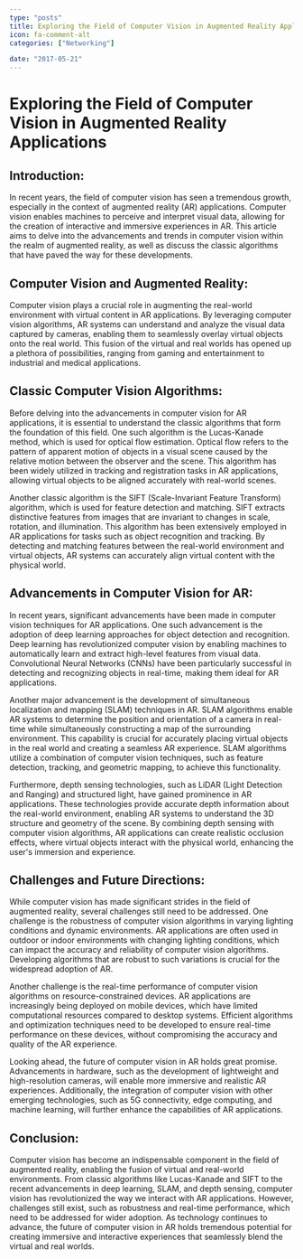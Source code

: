 ```yaml
---
type: "posts"
title: Exploring the Field of Computer Vision in Augmented Reality Applications
icon: fa-comment-alt
categories: ["Networking"]

date: "2017-05-21"
---
```




# Exploring the Field of Computer Vision in Augmented Reality Applications

## Introduction:
In recent years, the field of computer vision has seen a tremendous growth, especially in the context of augmented reality (AR) applications. Computer vision enables machines to perceive and interpret visual data, allowing for the creation of interactive and immersive experiences in AR. This article aims to delve into the advancements and trends in computer vision within the realm of augmented reality, as well as discuss the classic algorithms that have paved the way for these developments.

## Computer Vision and Augmented Reality:
Computer vision plays a crucial role in augmenting the real-world environment with virtual content in AR applications. By leveraging computer vision algorithms, AR systems can understand and analyze the visual data captured by cameras, enabling them to seamlessly overlay virtual objects onto the real world. This fusion of the virtual and real worlds has opened up a plethora of possibilities, ranging from gaming and entertainment to industrial and medical applications.

## Classic Computer Vision Algorithms:
Before delving into the advancements in computer vision for AR applications, it is essential to understand the classic algorithms that form the foundation of this field. One such algorithm is the Lucas-Kanade method, which is used for optical flow estimation. Optical flow refers to the pattern of apparent motion of objects in a visual scene caused by the relative motion between the observer and the scene. This algorithm has been widely utilized in tracking and registration tasks in AR applications, allowing virtual objects to be aligned accurately with real-world scenes.

Another classic algorithm is the SIFT (Scale-Invariant Feature Transform) algorithm, which is used for feature detection and matching. SIFT extracts distinctive features from images that are invariant to changes in scale, rotation, and illumination. This algorithm has been extensively employed in AR applications for tasks such as object recognition and tracking. By detecting and matching features between the real-world environment and virtual objects, AR systems can accurately align virtual content with the physical world.

## Advancements in Computer Vision for AR:
In recent years, significant advancements have been made in computer vision techniques for AR applications. One such advancement is the adoption of deep learning approaches for object detection and recognition. Deep learning has revolutionized computer vision by enabling machines to automatically learn and extract high-level features from visual data. Convolutional Neural Networks (CNNs) have been particularly successful in detecting and recognizing objects in real-time, making them ideal for AR applications.

Another major advancement is the development of simultaneous localization and mapping (SLAM) techniques in AR. SLAM algorithms enable AR systems to determine the position and orientation of a camera in real-time while simultaneously constructing a map of the surrounding environment. This capability is crucial for accurately placing virtual objects in the real world and creating a seamless AR experience. SLAM algorithms utilize a combination of computer vision techniques, such as feature detection, tracking, and geometric mapping, to achieve this functionality.

Furthermore, depth sensing technologies, such as LiDAR (Light Detection and Ranging) and structured light, have gained prominence in AR applications. These technologies provide accurate depth information about the real-world environment, enabling AR systems to understand the 3D structure and geometry of the scene. By combining depth sensing with computer vision algorithms, AR applications can create realistic occlusion effects, where virtual objects interact with the physical world, enhancing the user's immersion and experience.

## Challenges and Future Directions:
While computer vision has made significant strides in the field of augmented reality, several challenges still need to be addressed. One challenge is the robustness of computer vision algorithms in varying lighting conditions and dynamic environments. AR applications are often used in outdoor or indoor environments with changing lighting conditions, which can impact the accuracy and reliability of computer vision algorithms. Developing algorithms that are robust to such variations is crucial for the widespread adoption of AR.

Another challenge is the real-time performance of computer vision algorithms on resource-constrained devices. AR applications are increasingly being deployed on mobile devices, which have limited computational resources compared to desktop systems. Efficient algorithms and optimization techniques need to be developed to ensure real-time performance on these devices, without compromising the accuracy and quality of the AR experience.

Looking ahead, the future of computer vision in AR holds great promise. Advancements in hardware, such as the development of lightweight and high-resolution cameras, will enable more immersive and realistic AR experiences. Additionally, the integration of computer vision with other emerging technologies, such as 5G connectivity, edge computing, and machine learning, will further enhance the capabilities of AR applications.

## Conclusion:
Computer vision has become an indispensable component in the field of augmented reality, enabling the fusion of virtual and real-world environments. From classic algorithms like Lucas-Kanade and SIFT to the recent advancements in deep learning, SLAM, and depth sensing, computer vision has revolutionized the way we interact with AR applications. However, challenges still exist, such as robustness and real-time performance, which need to be addressed for wider adoption. As technology continues to advance, the future of computer vision in AR holds tremendous potential for creating immersive and interactive experiences that seamlessly blend the virtual and real worlds.